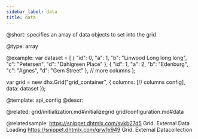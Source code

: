```yaml
---
sidebar_label: data
title: data
---          
```


@short: 
specifies an array of data objects to set into the grid




@type: array

@example: 
var dataset = [
	{
		"id": 0,
		"a": 1,
		"b": "Linwood Long long long",
		"c": "Petersen",
		"d": "Dahlgreen Place"
	},
	{
		"id": 1,
		"a": 2,
		"b": "Edenburg",
		"c": "Agnes",
		"d": "Gem Street"
	},
    // more columns
];


var grid = new dhx.Grid("grid_container", {
	columns: [// columns config],
	data: dataset
});


@template:	api_config
@descr: 

@related: grid/initialization.md#initializegrid
grid/configuration.md#data

@relatedsample: 
https://snippet.dhtmlx.com/svkb27d5	Grid. External Data Loading
https://snippet.dhtmlx.com/qrw1x949	Grid. External Datacollection